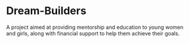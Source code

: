 # Dream-Builders
A project aimed at providing mentorship and education to young women and girls, along with financial support to help them achieve their goals.

